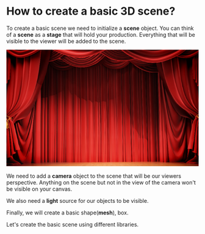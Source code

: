 # How to create a basic 3D scene?



To create a basic scene we need to initialize a **scene** object. You can think of a **scene** as a **stage** that will hold your production. Everything that will be visible to the viewer will be added to the scene.

![A scene is an object that holds everything you will display.](../../../.gitbook/assets/2019-09-02_1246-660x400.png)

We need to add a **camera** object to the scene that will be our viewers perspective. Anything on the scene but not in the view of the camera won't be visible on your canvas. 

We also need a **light** source for our objects to be visible. 

Finally, we will create a basic shape\(**mesh**\), box. 

Let's create the basic scene using different libraries.

#### 

